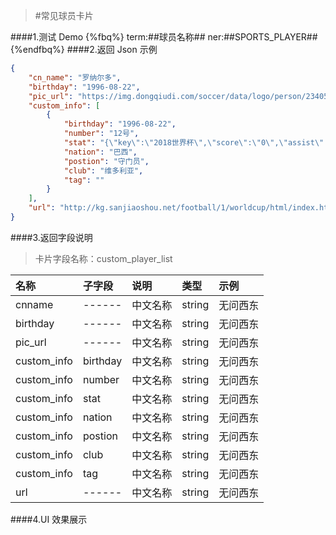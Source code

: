 >#常见球员卡片


####1.测试 Demo
{%fbq%}
term:##球员名称##
ner:##SPORTS_PLAYER##
{%endfbq%}
####2.返回 Json 示例
```json
{
    "cn_name": "罗纳尔多",
    "birthday": "1996-08-22",
    "pic_url": "https://img.dongqiudi.com/soccer/data/logo/person/234055.jpg",
    "custom_info": [
        {
            "birthday": "1996-08-22",
            "number": "12号",
            "stat": "{\"key\":\"2018世界杯\",\"score\":\"0\",\"assist\":\"0\"}",
            "nation": "巴西",
            "postion": "守门员",
            "club": "维多利亚",
            "tag": ""
        }
    ],
    "url": "http://kg.sanjiaoshou.net/football/1/worldcup/html/index.html?uid=50234055&log_id=af5f9846-57b1-4306-8a31-1f50d935a650"
}
```

####3.返回字段说明
>卡片字段名称：custom_player_list

|名称|子字段|说明|类型|示例|
|:---|:---|:---|:---|:---|
|cnname|------|中文名称|string|无问西东|
|birthday|------|中文名称|string|无问西东|
|pic_url|------|中文名称|string|无问西东|
|custom_info|birthday|中文名称|string|无问西东|
|custom_info|number|中文名称|string|无问西东|
|custom_info|stat|中文名称|string|无问西东|
|custom_info|nation|中文名称|string|无问西东|
|custom_info|postion|中文名称|string|无问西东|
|custom_info|club|中文名称|string|无问西东|
|custom_info|tag|中文名称|string|无问西东|
|url|------|中文名称|string|无问西东|
####4.UI 效果展示




